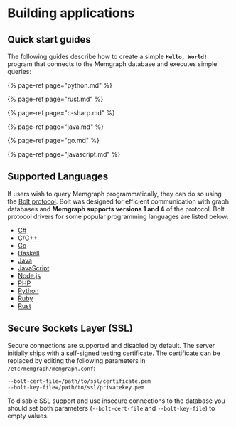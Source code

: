 # Building applications

## Quick start guides

The following guides describe how to create a simple **`Hello, World!`** program that connects to the Memgraph database and executes simple queries:

{% page-ref page="python.md" %}

{% page-ref page="rust.md" %}

{% page-ref page="c-sharp.md" %}

{% page-ref page="java.md" %}

{% page-ref page="go.md" %}

{% page-ref page="javascript.md" %}

## Supported Languages

If users wish to query Memgraph programmatically, they can do so using the [Bolt protocol](https://7687.org/). Bolt was designed for efficient communication with graph databases and **Memgraph supports versions 1 and 4** of the protocol. Bolt protocol drivers for some popular programming languages are listed below:

* [C\#](https://github.com/neo4j/neo4j-dotnet-driver)
* [C/C++](https://github.com/memgraph/mgclient)
* [Go](https://github.com/neo4j/neo4j-go-driver)
* [Haskell](https://github.com/zmactep/hasbolt)
* [Java](https://github.com/neo4j/neo4j-java-driver)
* [JavaScript](https://github.com/neo4j/neo4j-javascript-driver)
* [Node.js](https://github.com/neo4j/neo4j-javascript-driver)
* [PHP](https://github.com/graphaware/neo4j-bolt-php)
* [Python](https://github.com/memgraph/pymgclient)
* [Ruby](https://github.com/neo4jrb/neo4j)
* [Rust](https://github.com/memgraph/rsmgclient)

## Secure Sockets Layer \(SSL\) <a id="secure-sockets-layer"></a>

Secure connections are supported and disabled by default. The server initially ships with a self-signed testing certificate. The certificate can be replaced by editing the following parameters in `/etc/memgraph/memgraph.conf`:

```text
--bolt-cert-file=/path/to/ssl/certificate.pem
--bolt-key-file=/path/to/ssl/privatekey.pem
```

To disable SSL support and use insecure connections to the database you should set both parameters \(`--bolt-cert-file` and `--bolt-key-file`\) to empty values.

